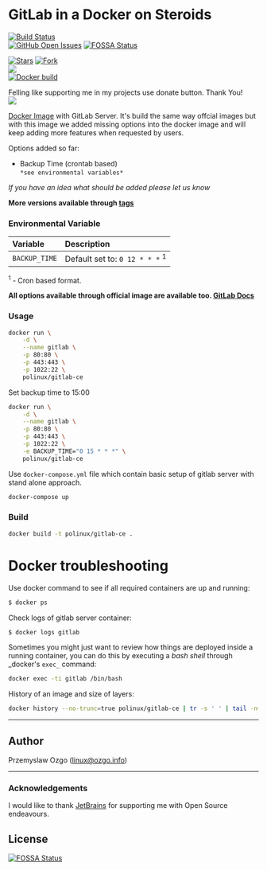 # GitLab in a Docker on Steroids

[![Build Status](https://jenkins.ozgo.info/jenkins/buildStatus/icon?job=ghp-pozgo-docker-gitlab)](https://jenkins.ozgo.info/jenkins/job/ghp-pozgo-docker-gitlab/)  
[![GitHub Open Issues](https://img.shields.io/github/issues/pozgo/docker-gitlab-ce.svg)](https://github.com/pozgo/docker-gitlab-ce/issues) [![FOSSA Status](https://app.fossa.io/api/projects/git%2Bgithub.com%2Fpozgo%2Fdocker-gitlab-ce.svg?type=shield)](https://app.fossa.io/projects/git%2Bgithub.com%2Fpozgo%2Fdocker-gitlab-ce?ref=badge_shield)

[![Stars](https://img.shields.io/github/stars/pozgo/docker-gitlab-ce.svg?style=social&label=Stars)]()
[![Fork](https://img.shields.io/github/forks/pozgo/docker-gitlab-ce.svg?style=social&label=Fork)]()  
[![](https://img.shields.io/github/release/pozgo/docker-gitlab-ce.svg)](http://microbadger.com/images/polinux/gitlab-ce)  
[![Docker build](https://dockeri.co/image/polinux/gitlab-ce)](https://hub.docker.com/r/polinux/gitlab-ce/)

Felling like supporting me in my projects use donate button. Thank You!  
[![](https://img.shields.io/badge/donate-PayPal-blue.svg)](https://www.paypal.me/POzgo)

[Docker Image](https://registry.hub.docker.com/u/polinux/gitlab-ce/) with GitLab Server.
It's build the same way offcial images but with this image we added missing options into the docker image and will keep adding more features when requested by users.

Options added so far:  
- Backup Time (crontab based)  
  `*see environmental variables*`

*If you have an idea what should be added please let us know*

**More versions available through [tags](https://hub.docker.com/r/polinux/gitlab-ce/tags/)**

### Environmental Variable

|Variable|Description|
|:--|:--|
|`BACKUP_TIME`|Default set to: `0 12 * * *` <sup>1</sup>|

<sup>1</sup> - Cron based format.  


**All options available through official image are available too. [GitLab Docs](https://docs.gitlab.com/omnibus/docker/)**

### Usage

```bash
docker run \
    -d \
    --name gitlab \
    -p 80:80 \
    -p 443:443 \
    -p 1022:22 \
    polinux/gitlab-ce
```

Set backup time to 15:00
```bash
docker run \
    -d \
    --name gitlab \
    -p 80:80 \
    -p 443:443 \
    -p 1022:22 \
    -e BACKUP_TIME="0 15 * * *" \
    polinux/gitlab-ce
```

Use `docker-compose.yml` file which contain basic setup of gitlab server with stand alone approach.

```bash
docker-compose up
```

### Build

```bash
docker build -t polinux/gitlab-ce .
```

Docker troubleshooting
======================

Use docker command to see if all required containers are up and running:

```bash
$ docker ps
```

Check logs of gitlab server container:

```bash
$ docker logs gitlab
```

Sometimes you might just want to review how things are deployed inside a running container, you can do this by executing a _bash shell_ through _docker's `exec_` command:

```bash
docker exec -ti gitlab /bin/bash
```

History of an image and size of layers:

```bash
docker history --no-trunc=true polinux/gitlab-ce | tr -s ' ' | tail -n+2 | awk -F " ago " '{print $2}'
```

---

## Author
Przemyslaw Ozgo (<linux@ozgo.info>)

---

### Acknowledgements
I would like to thank [JetBrains](https://www.jetbrains.com/) for supporting me with Open Source endeavours.

## License
[![FOSSA Status](https://app.fossa.io/api/projects/git%2Bgithub.com%2Fpozgo%2Fdocker-gitlab-ce.svg?type=large)](https://app.fossa.io/projects/git%2Bgithub.com%2Fpozgo%2Fdocker-gitlab-ce?ref=badge_large)
